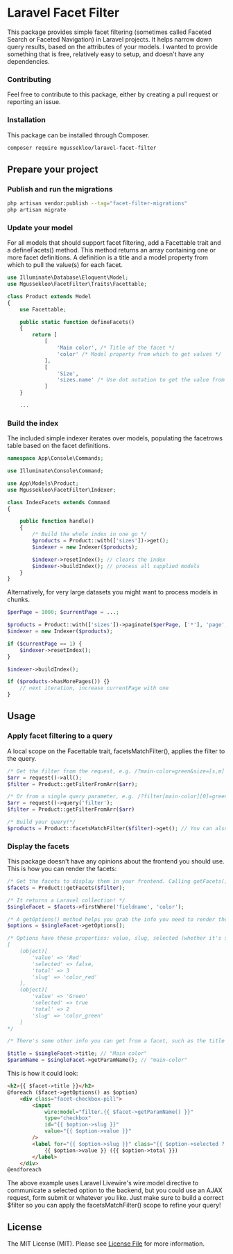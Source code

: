 # Laravel Facet Filter

This package provides simple facet filtering (sometimes called Faceted Search or Faceted Navigation) in Laravel projects. It helps narrow down query results, based on the attributes of your models. I wanted to provide something that is free, relatively easy to setup, and doesn't have any dependencies.

### Contributing

Feel free to contribute to this package, either by creating a pull request or reporting an issue.

### Installation

This package can be installed through Composer.

``` bash
composer require mgussekloo/laravel-facet-filter
```

## Prepare your project

### Publish and run the migrations

``` bash
php artisan vendor:publish --tag="facet-filter-migrations"
php artisan migrate
```

### Update your model

For all models that should support facet filtering, add a Facettable trait and
a defineFacets() method. This method returns an array containing one or more facet definitions. A definition is a title and a model property
from which to pull the value(s) for each facet.

``` php
use Illuminate\Database\Eloquent\Model;
use Mgussekloo\FacetFilter\Traits\Facettable;

class Product extends Model
{
    use Facettable;

    public static function defineFacets()
    {
        return [
            [
                'Main color', /* Title of the facet */
                'color' /* Model property from which to get values */
            ],
            [
                'Size',
                'sizes.name' /* Use dot notation to get the value from related models. */
            ]
    }

    ...

```

### Build the index

The included simple indexer iterates over models, populating the facetrows table based on the facet definitions.

``` php
namespace App\Console\Commands;

use Illuminate\Console\Command;

use App\Models\Product;
use Mgussekloo\FacetFilter\Indexer;

class IndexFacets extends Command
{

    public function handle()
    {
        /* Build the whole index in one go */
        $products = Product::with(['sizes'])->get();
        $indexer = new Indexer($products);

        $indexer->resetIndex(); // clears the index
        $indexer->buildIndex(); // process all supplied models
    }
}
```

Alternatively, for very large datasets you might want to process models in chunks.

```php
$perPage = 1000; $currentPage = ...;

$products = Product::with(['sizes'])->paginate($perPage, ['*'], 'page', $currentPage);
$indexer = new Indexer($products);

if ($currentPage == 1) {
    $indexer->resetIndex();
}

$indexer->buildIndex();

if ($products->hasMorePages()) {}
    // next iteration, increase currentPage with one
}
```

## Usage

### Apply facet filtering to a query

A local scope on the Facettable trait, facetsMatchFilter(), applies the filter to the query.

``` php
/* Get the filter from the request, e.g. /?main-color=green&size=[s,m] becomes [ 'main-color' => [ 'green' ], 'size' => [ 's', 'm' ] ] */
$arr = request()->all();
$filter = Product::getFilterFromArr($arr);

/* Or from a single query parameter, e.g. /?filter[main-color][0]=green becomes [ 'main-color' => [ 'green' ], 'size' => [ ] ] */
$arr = request()->query('filter');
$filter = Product::getFilterFromArr($arr)

/* Build your query!*/
$products = Product::facetsMatchFilter($filter)->get(); // You can also apply the facets to the subsection of models, e.g. Product::where('discounted', true)->facetsMatchFilter($filter)->get()
```

### Display the facets

This package doesn't have any opinions about the frontend you should use. This is how you can render the facets:

``` php
/* Get the facets to display them in your frontend. Calling getFacets() after you've called facetsMatchFilter() lets the facets have the correct option counts for the queried results. */
$facets = Product::getFacets($filter);

/* It returns a Laravel collection! */
$singleFacet = $facets->firstWhere('fieldname', 'color');

/* A getOptions() method helps you grab the info you need to render the facet. */
$options = $singleFacet->getOptions();

/* Options have these properties: value, slug, selected (whether it's selected in the $filter), total (total occurrences within current results).
[
    (object)[
        'value' => 'Red'
        'selected' => false,
        'total' => 3
        'slug' => 'color_red'
    ],
    (object)[
        'value' => 'Green'
        'selected' => true
        'total' => 2
        'slug' => 'color_green'
    ]
*/

/* There's some other info you can get from a facet, such as the title and the identifying key for the filter. */

$title = $singleFacet->title; // "Main color"
$paramName = $singleFacet->getParamName(); // "main-color"

```

This is how it could look:

``` html
<h2>{{ $facet->title }}</h2>
@foreach ($facet->getOptions() as $option)
    <div class="facet-checkbox-pill">
        <input
            wire:model="filter.{{ $facet->getParamName() }}"
            type="checkbox"
            id="{{ $option->slug }}"
            value="{{ $option->value }}"
        />
        <label for="{{ $option->slug }}" class="{{ $option->selected ? 'selected' : '' }}">
            {{ $option->value }} ({{ $option->total }})
        </label>
    </div>
@endforeach
```

The above example uses Laravel Livewire's wire:model directive to communicate a selected option to the backend, but you could use an AJAX request, form submit or whatever you like. Just make sure to build a correct $filter so you can apply the facetsMatchFilter() scope to refine your query!

## License

The MIT License (MIT). Please see [License File](LICENSE.md) for more information.

